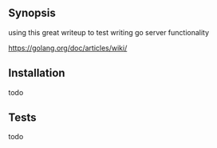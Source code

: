 ## Synopsis

using this great writeup to test writing go server functionality

https://golang.org/doc/articles/wiki/

## Installation

todo

## Tests

todo

